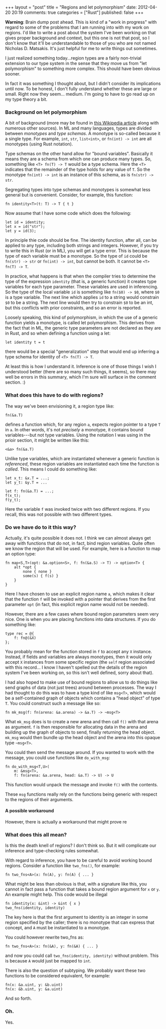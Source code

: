+++
layout = "post"
title = "Regions and let polymorphism"
date: 2012-04-20 20:19
comments: true
categories = ["Rust"]
published: false
+++

**Warning**: Brain dump post ahead.  This is kind of a "work in
progress" with regard to some of the problems that I am running into
with my work on regions.  I'd like to write a post about the system
I've been working on that gives proper background and context, but
this one is not that post, so I don't know that it'll be
understandable to those of you who are not named Nicholas D. Matsakis.
It's just helpful for me to write things out sometimes.

I just realized something today...region types are a fairly
non-trivial extension to our type system in the sense that they move
us from "let polymorphism" to something more complex.  This should
have been obvious sooner.  

In fact it was something I thought about, but I didn't consider its
implications until now. To be honest, I don't fully understand whether
these are large or small.  Right now they seem... medium.  I'm going
to have to go read up on my type theory a bit.

### Background on let polymorphism

A bit of background (more may be found in [this Wikipedia article][hm]
along with numerous other sources).  In ML and many languages, types
are divided between *monotypes* and *type schemas*.  A monotype is
so-called because it a single type.  For example, `int`, `str`,
`list<int>`, or `fn(int) -> int` are all monotypes (using Rust
notation).

[hm]: http://en.wikipedia.org/wiki/Hindley%E2%80%93Milner

Type schemas on the other hand allow for "bound variables".  Basically
it means they are a schema from which one can produce many types.  So,
something like `<T> fn(T) -> T` would be a type schema.  Here the
`<T>` indicates that the remainder of the type holds for any value of
`T`.  So the monotype `fn(int) -> int` is an instance of this schema,
as is `fn(str) -> str`.

Segregating types into type schemas and monotypes is somewhat less
general but is convenient.  Consider, for example, this function:

    fn identity<T>(t: T) -> T { t }
    
Now assume that I have some code which does the following:

    let id = identity;
    let x = id("str");
    let y = id(3);
    
In principle thie code should be fine.  The identity function, after
all, can be applied to any type, including both strings and integers.
However, if you try to write this in Rust (or in ML), you will get a
type error.  This is because the type of each variable must be a
monotype.  So the type of `id` could be `fn(str) -> str` or `fn(int)
-> int`, but cannot be both.  It cannot be `<T> fn(T) -> T`.

In practice, what happens is that when the compiler tries to determine
the type of the expression `identity` (that is, a generic function) it
creates type variables for each type parameter.  These variables are
used in inferencing.  So the type of the local variable `id` is
something like `fn($0) -> $0`, where `$0` is a type variable.  The
next line which applies `id` to a string would constrain `$0` to be a
string.  The next line would then try to constrain `$0` to be an int,
but this conflicts with prior constraints, and so an error is
reported.

Loosely speaking, this kind of polymorphism, in which the use of a
generic function yields a monotype, is called let polymorphism.  This
derives from the fact that in ML, the generic type parameters are not
declared as they are in Rust, and so when defining a function using a let:

    let identity t = t 
    
there would be a special "generalization" step that would end up
inferring a type schema for identity of `<T> fn(T) -> T`.  

At least this is how I understand it.  Inference is one of those
things I wish I understood better (there are so many such things, it
seems), so there may well be errors in this summary, which I'm sure
will surface in the comment section. :)

### What does this have to do with regions?

The way we've been envisioning it, a region type like:

    fn(&a.T)
    
defines a function which, for any region `a`, expects region pointer
to a type `T` in `a`.  In other words, it's not *precisely* a
monotype, it contains bound variables---but not type variables.  Using
the notation I was using in the prioir section, it might be written
like this:

    <&a> fn(&a.T)
    
Unlike type variables, which are instantiated whenever a generic
function is *referenced*, these region variables are instantiated each
time the function is *called*.  This means I could do something like:

    let x_t: &x.T = ...;
    let y_t: &y.T = ...
    
    let f: fn(&a.T) = ...;
    f(x_t);
    f(y_t);

Here the variable `f` was invoked twice with two different regions.
If you recall, this was not possible with two different types.

### Do we have do to it this way?

Actually, it's quite possible it does not.  I think we can almost
always get away with functions that do not, in fact, bind region
variables.  Quite often we know the region that will be used.  For
example, here is a function to map an option type:

    fn map<S,T>(opt: &a.option<S>, f: fn(&a.S) -> T) -> option<T> {
        alt *opt {
            none { none }
            some(s) { f(s) }
        }
    }

Here I have chosen to use an explicit region name `a`, which makes it
clear that the function `f` will be invoked with a pointer that
derives from the first parameter `opt` (in fact, this explicit region
name would not be needed).

However, there are a few cases where bound region parameters seem very
nice.  One is when you are placing functions into data structures.  If you
do something like:

    type rec = @{
        f: fn@(&X)
    };
    
You probably mean for the function stored in `f` to accept any `X`
instance.  Instead, if fields and variables are always monotypes, then
it would only accept `X` instances from some specific region (the
`self` region associated with this record... I know I haven't spelled
out the details of the region system I've been working on, so this
isn't well defined, sorry about that).

I had also hoped to make use of bound regions to allow us to do things
like send graphs of data (not just trees) around between processes.
The way I had thought to do this was to have a type kind of like
`msg<T>`, which would be a self-contained graph of objects which contains
a "head object" of type `T`.  You could construct such a message like so:

    fn mk_msg(f: fn(arena: &a.arena) -> &a.T) -> ~msg<T>
    
What `mk_msg` does is to create a new arena and then call `f()` with
that arena as argument.  `f` is then responsible for allocating data
in the arena and building up the graph of objects to send, finally
returning the head object.  `mk_msg` would then bundle up the head
object and the arena into this opaque type `~msg<T>`.

You could then send the message around.  If you wanted to work with
the message, you could use functions like `do_with_msg`:

    fn do_with_msg<T,U>(
        m: &msg<T>,
        f: fn(arena: &a.arena, head: &a.T) -> U) -> U
        
This function would unpack the message and invoke `f()` with the
contents.  

These `msg` functions really rely on the functions
being generic with respect to the regions of their arguments.

#### A possible workaround

However, there is actually a workaround that might prove re

### What does this all mean?

Is this the death knell of regions?  I don't think so.  But it will
complicate our inference and type-checking rules somewhat.  

With regard to inference, you have to be careful to avoid working
bound regions.  Consider a function like `two_fns()`, for example:

    fn two_fns<A>(x: fn(A), y: fn(A) { ... }
    
What might be less than obvious is that, with a signature like this, 
you cannot in fact pass a function that takes a bound region argument 
for `x` or `y`.  An example might help.  This code would be illegal

    fn identity(x: &int) -> &int { x }
    two_fns(identity, identity)
    
The key here is that the first argument to identity is an integer in
some region specified by the caller; there is no monotype that can
express that concept, and `A` must be instantiated to a monotype.

You could however rewrite two_fns as:

    fn two_fns<A>(x: fn(&A), y: fn(&A) { ... }
    
and now you could call `two_fns(identity, identity)` without problem.
This is because `A` would just be mapped to `int`.

There is also the question of subtyping.  We probably want these
two functions to be considered equivalent, for example:

    fn(x: &a.uint, y: &b.uint)
    fn(x: &b.uint, y: &a.uint)
    
And so forth.

### Oh.

Yes.

